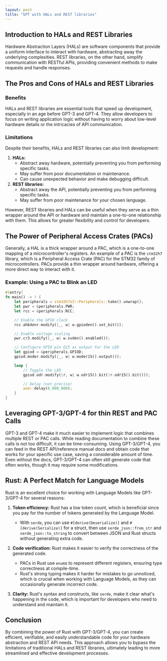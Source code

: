```yaml
---
layout: post
title: "GPT with HALs and REST libraries"
---
```


[//]: # (# Harnessing the Power of Language Models for Hardware Abstraction and REST APIs in Rust)

## Introduction to HALs and REST Libraries

Hardware Abstraction Layers (HALs) are software components that provide a uniform interface to interact with hardware,
abstracting away the underlying complexities. REST libraries, on the other hand, simplify communication with RESTful
APIs, providing convenient methods to make requests and handle responses.

## The Pros and Cons of HALs and REST Libraries

### Benefits

HALs and REST libraries are essential tools that speed up development, especially in an age before GPT-3 and GPT-4. They
allow developers to focus on writing application logic without having to worry about low-level hardware details or the
intricacies of API communication.

### Limitations

Despite their benefits, HALs and REST libraries can also limit development:

1. **HALs:**
    - Abstract away hardware, potentially preventing you from performing specific tasks.
    - May suffer from poor documentation or maintenance.
    - Can cause unexpected behavior and make debugging difficult.
2. **REST libraries:**
    - Abstract away the API, potentially preventing you from performing specific tasks.
    - May suffer from poor maintenance for your chosen language.

However, REST libraries and HALs can be useful when they serve as a thin wrapper around the API or hardware and maintain
a one-to-one relationship with them. This allows for greater flexibility and control for developers.

## The Power of Peripheral Access Crates (PACs)

Generally, a HAL is a thick wrapper around a PAC, which is a one-to-one mapping of a microcontroller's registers.
An example of a PAC is the `stm32h7` library, which is a Peripheral Access Crate (PAC) for the STM32 family of
microcontrollers. PACs provide a thin wrapper around hardware, offering a more direct way to interact with it.

### Example: Using a PAC to Blink an LED

```rust
#[entry]
fn main() -> ! {
    let peripherals = stm32h7x3::Peripherals::take().unwrap();
    let pwr = &peripherals.PWR;
    let rcc = &peripherals.RCC;

    // Enable the GPIO clock
    rcc.ahb4enr.modify(|_, w| w.gpioden().set_bit());

    // Enable voltage scaling
    pwr.cr3.modify(|_, w| w.svden().enabled());

    // Configure GPIO pin D15 as output for the LED
    let gpiod = &peripherals.GPIOD;
    gpiod.moder.modify(|_, w| w.moder15().output());

    loop {
        // Toggle the LED
        gpiod.odr.modify(|r, w| w.odr15().bit(!r.odr15().bit()));

        // Delay (not precise)
        asm::delay(8_000_000);
    }
}
```

## Leveraging GPT-3/GPT-4 for thin REST and PAC Calls

GPT-3 and GPT-4 make it much easier to implement logic that combines multiple REST or PAC calls. While reading
documentation to combine these calls is not too difficult, it can be time-consuming. Using GPT-3/GPT-4, you can feed in
the REST API/reference manual docs and obtain code that works for your specific use case, saving a considerable amount
of time. Even without the docs, GPT-3/GPT-4 can often still generate code that often works, though it may require some
modifications.

## Rust: A Perfect Match for Language Models

Rust is an excellent choice for working with Language Models like GPT-3/GPT-4 for several reasons:

1. **Token efficiency:** Rust has a low token count, which is beneficial since you pay for the number of tokens
   generated by the Language Model.

    - With `serde`, you can use `#[derive(Deserialize)]` and `#[derive(Serialize)]` for a struct, then
      use `serde_json::from_str` and `serde_json::to_string` to convert between JSON and Rust structs without generating
      extra code.
2. **Code verification:** Rust makes it easier to verify the correctness of the generated code.

    - PACs in Rust use `enum`s to represent different registers, ensuring type correctness at compile-time.
    - Rust's strong typing makes it harder for mistakes to go unnoticed, which is crucial when working with Language
      Models, as they can occasionally generate incorrect code.
3. **Clarity:** Rust's syntax and constructs, like `serde`, make it clear what's happening in the code, which is
   important for developers who need to understand and maintain it.

## Conclusion

By combining the power of Rust with GPT-3/GPT-4, you can create efficient, verifiable, and easily understandable code
for your hardware abstraction and REST API needs. This approach allows you to bypass the limitations of traditional HALs
and REST libraries, ultimately leading to more streamlined and effective development processes.
